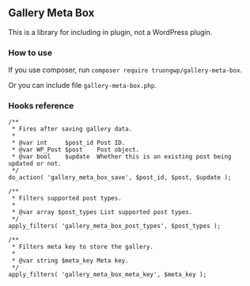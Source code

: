## Gallery Meta Box

This is a library for including in plugin, not a WordPress plugin.

### How to use

If you use composer, run `composer require truongwp/gallery-meta-box`.

Or you can include file `gallery-meta-box.php`.

### Hooks reference

```
/**
 * Fires after saving gallery data.
 *
 * @var int     $post_id Post ID.
 * @var WP_Post $post    Post object.
 * @var bool    $update  Whether this is an existing post being updated or not.
 */
do_action( 'gallery_meta_box_save', $post_id, $post, $update );
```

```
/**
 * Filters supported post types.
 *
 * @var array $post_types List supported post types.
 */
apply_filters( 'gallery_meta_box_post_types', $post_types );
```

```
/**
 * Filters meta key to store the gallery.
 *
 * @var string $meta_key Meta key.
 */
apply_filters( 'gallery_meta_box_meta_key', $meta_key );
```
